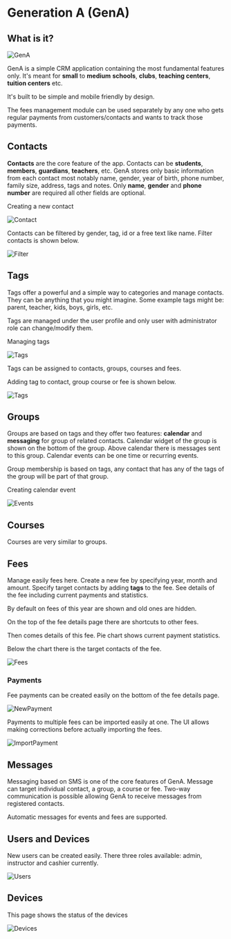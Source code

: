# Generation A (GenA)

## What is it?


![GenA](images/icon-96x96.png "Generation A")

GenA is a simple CRM application containing the most fundamental features only. It's meant for **small** to **medium** **schools**, **clubs**, **teaching centers**, **tuition centers** etc.

It's built to be simple and mobile friendly by design.

The fees management module can be used separately by any one who gets regular payments from customers/contacts and wants to track those payments.



## Contacts

**Contacts** are the core feature of the app. Contacts can be **students**, **members**, **guardians**, **teachers**, etc. GenA stores only basic information from each contact most notably name, gender, year of birth, phone number, family size, address, tags and notes. Only **name**, **gender** and **phone number** are required all other fields are optional.

Creating a new contact

![Contact](images/contact.gif "Create contact")

Contacts can be filtered by gender, tag, id or a free text like name. Filter contacts is shown below.

![Filter](images/contacts-filter.gif "Filtering contacts")


## Tags

Tags offer a powerful and a simple way to categories and manage contacts. They can be anything that you might imagine. Some example tags might be: parent, teacher, kids, boys, girls, etc.

Tags are managed under the user profile and only user with administrator role can change/modify them.

Managing tags

![Tags](images/tags.gif "Manage tags")

Tags can be assigned to contacts, groups, courses and fees.

Adding tag to contact, group course or fee is shown below.

![Tags](images/add-tag.gif "Add tag")

## Groups

Groups are based on tags and they offer two features: **calendar** and **messaging** for group of related contacts. Calendar widget of the group is shown on the bottom of the group. Above calendar there is messages sent to this group. Calendar events can be one time or recurring events.

Group membership is based on tags, any contact that has any of the tags of the group will be part of that group.

Creating calendar event

![Events](images/new-event.gif "New event")

## Courses

Courses are very similar to groups.

## Fees

Manage easily fees here. Create a new fee by specifying year, month and amount. Specify target contacts by adding **tags** to the fee. See details of the fee including current payments and statistics.

By default on fees of this year are shown and old ones are hidden.

On the top of the fee details page there are shortcuts to other fees.

Then comes details of this fee. Pie chart shows current payment statistics.

Below the chart there is the target contacts of the fee.

![Fees](images/fees.gif "New fee")

### Payments

Fee payments can be created easily on the bottom of the fee details page.


![NewPayment](images/new-payment.gif "New payment")

Payments to multiple fees can be imported easily at one. The UI allows making corrections before actually importing the fees.

![ImportPayment](images/import-payment.gif "Import payments")

## Messages

Messaging based on SMS is one of the core features of GenA. Message can target individual contact, a group, a course or fee. Two-way communication is possible allowing GenA to receive messages from registered contacts.

Automatic messages for events and fees are supported.

## Users and Devices

New users can be created easily. There three roles available: admin, instructor and cashier currently.

![Users](images/users.gif "New user")

## Devices

This page shows the status of the devices

![Devices](images/devices.gif "Devices")